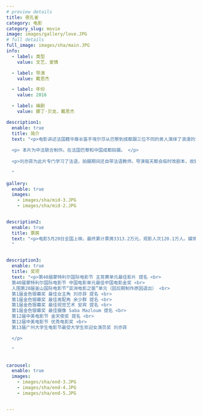 ```yaml
---
# preview details
title: 夜孔雀
category: 电影
category_slug: movie
image: images/gallery/love.JPG
# full details
full_image: images/sha/main.JPG
info:
  - label: 类型
    value: 文艺，爱情

  - label: 导演
    value: 戴思杰

  - label: 年份
    value: 2016

  - label: 编剧
    value: 娜丁·贝龙，戴思杰

description1:
  enable: true
  title: 简介
  text: "<p>电影讲述法国籍华裔长笛手埃尔莎从巴黎到成都跟三位不同的男人演绎了浪漫的爱情故事。 </p>
  
  <p> 本片为中法联合制作。在法国巴黎和中国成都拍摄。 </p>
  
  <p>刘亦菲为此片专门学习了法语，拍摄期间还自带法语教师。导演每天都会临时改剧本，收到剧本后她和法语教师在小酒馆里努力背词。</p>
  
  "

gallery:
  enable: true
  images:
    - images/sha/mid-3.JPG
    - images/sha/mid-2.JPG


description2:
  enable: true
  title: 票房
  text: "<p>电影5月20日全国上映，最终累计票房3313.2万元，观影人次120.1万人。媒体称之为'<b>创下2016年开年以来的文艺片票房佳绩</b>'。在近几年的文艺片中，票房成绩也是名列前茅（统计参考: <a href='https://weibo.com/5129906407/LxNL95bNT'>部分文艺片票房和预售成绩统计</a>）。刘亦菲成为85后女演员一番文艺片票房第一。</p>
  "


description3:
  enable: true
  title: 奖项
  text: "<p>第40届蒙特利尔国际电影节 主竞赛单元最佳影片 提名 <br>
  第40届蒙特利尔国际电影节 中国电影单元最佳中国电影金奖 <br>
  入围第20届釜山国际电影节“亚洲电影之窗”单元（因后期制作原因退出） <br>
  第1届金色银幕奖 最佳女主角 刘亦菲 提名 <br>
  第1届金色银幕奖 最佳男配角 余少群 提名 <br>
  第1届金色银幕奖 最佳视觉艺术 安宾 提名 <br>
  第1届金色银幕奖 最佳摄像 Saba Mazloum 提名 <br>
  第12届中美电影节 金天使奖 提名 <br>
  第12届中美电影节 优秀电影奖 <br>
  第13届广州大学生电影节最受大学生欢迎女演员奖 刘亦菲

  </p>

  "


carousel:
  enable: true
  images:
    - images/sha/end-3.JPG
    - images/sha/end-4.JPG
    - images/sha/end-5.JPG


---
```

